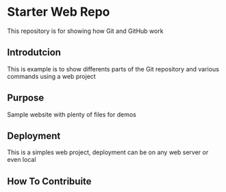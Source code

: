 # Starter Web Repo

This repository is for showing how Git and GitHub work

## Introdutcion
This is example is to show differents parts of the Git repository and various commands using a web project

## Purpose

Sample website with plenty of files for demos

## Deployment

This is a simples web project, deployment can be on any web server or even local

## How To Contribuite